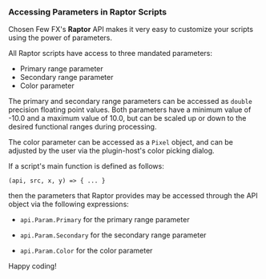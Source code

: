 ### Accessing Parameters in Raptor Scripts

Chosen Few FX's **Raptor** API makes it very easy to customize your scripts using the power of parameters.  

All Raptor scripts have access to three mandated parameters:

* Primary range parameter
* Secondary range parameter
* Color parameter

The primary and secondary range parameters can be accessed as `double` precision floating point values.  Both parameters have a minimum value of -10.0 and a maximum value of 10.0, but can be scaled up or down to the desired functional ranges during processing.  

The color parameter can be accessed as a `Pixel` object, and can be adjusted by the user via the plugin-host's color picking dialog.  

If a script's main function is defined as follows:

`(api, src, x, y) => { ... }`

then the parameters that Raptor provides may be accessed through the API object via the following expressions:

* `api.Param.Primary` for the primary range parameter

* `api.Param.Secondary` for the secondary range parameter

* `api.Param.Color` for the color parameter

Happy coding!